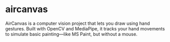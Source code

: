 # aircanvas
AirCanvas is a computer vision project that lets you draw using hand gestures. Built with OpenCV and MediaPipe, it tracks your hand movements to simulate basic painting—like MS Paint, but without a mouse.
